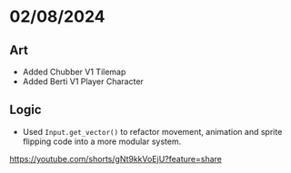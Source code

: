 # 02/08/2024

## Art

- Added Chubber V1 Tilemap
- Added Berti V1 Player Character 

## Logic

- Used `Input.get_vector()` to refactor movement, animation and sprite flipping code into a more modular system.

https://youtube.com/shorts/gNt9kkVoEjU?feature=share

